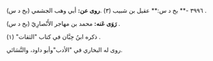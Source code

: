 ٣٩٩٦ -** بخ د س:** عقيل بن شبيب (٣) .**روى عن:** أبي وهب الجشمي (بخ د س) .

**رَوَى عَنه:** محمد بن مهاجر الأَنْصارِيّ (بخ د س) .

ذكره ابنُ حِبَّان في كتاب "الثقات" (١) .

روى له البخاري في "الأدب"وأبو داود، والنَّسَائي.